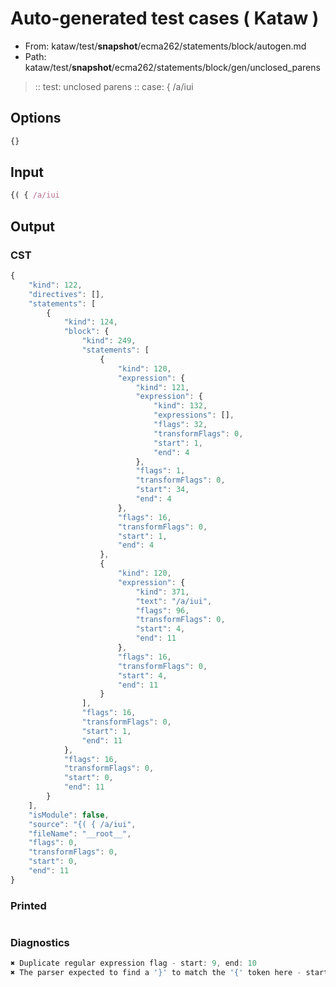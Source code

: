 # Auto-generated test cases ( Kataw )
- From: kataw/test/__snapshot__/ecma262/statements/block/autogen.md
- Path: kataw/test/__snapshot__/ecma262/statements/block/gen/unclosed_parens
> :: test: unclosed parens
> :: case: { /a/iui
## Options

`````js
{}
`````
## Input

`````js
{( { /a/iui
`````
## Output

### CST

```javascript
{
    "kind": 122,
    "directives": [],
    "statements": [
        {
            "kind": 124,
            "block": {
                "kind": 249,
                "statements": [
                    {
                        "kind": 120,
                        "expression": {
                            "kind": 121,
                            "expression": {
                                "kind": 132,
                                "expressions": [],
                                "flags": 32,
                                "transformFlags": 0,
                                "start": 1,
                                "end": 4
                            },
                            "flags": 1,
                            "transformFlags": 0,
                            "start": 34,
                            "end": 4
                        },
                        "flags": 16,
                        "transformFlags": 0,
                        "start": 1,
                        "end": 4
                    },
                    {
                        "kind": 120,
                        "expression": {
                            "kind": 371,
                            "text": "/a/iui",
                            "flags": 96,
                            "transformFlags": 0,
                            "start": 4,
                            "end": 11
                        },
                        "flags": 16,
                        "transformFlags": 0,
                        "start": 4,
                        "end": 11
                    }
                ],
                "flags": 16,
                "transformFlags": 0,
                "start": 1,
                "end": 11
            },
            "flags": 16,
            "transformFlags": 0,
            "start": 0,
            "end": 11
        }
    ],
    "isModule": false,
    "source": "{( { /a/iui",
    "fileName": "__root__",
    "flags": 0,
    "transformFlags": 0,
    "start": 0,
    "end": 11
}
```

### Printed

```javascript

```

### Diagnostics

```javascript
✖ Duplicate regular expression flag - start: 9, end: 10
✖ The parser expected to find a '}' to match the '{' token here - start: 5, end: 11

```

